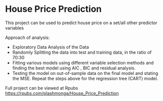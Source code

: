 # House Price Prediction
This project can be used to predict house price on a set/all other predictor variables

Approach of analysis:
* Exploratory Data Analysis of the Data
* Randomly Splitting the data into test and training data, in the ratio of 70:30
* Fitting various models using different variable selection methods and finding the best model using AIC , BIC and residual analysis.
* Testing the model on out-of-sample data on the final model and stating the MSE. Repeat the steps above for the regression tree (CART) model.

Full project can be viewed at Rpubs https://rpubs.com/plashmonga/House_Price_Prediction

